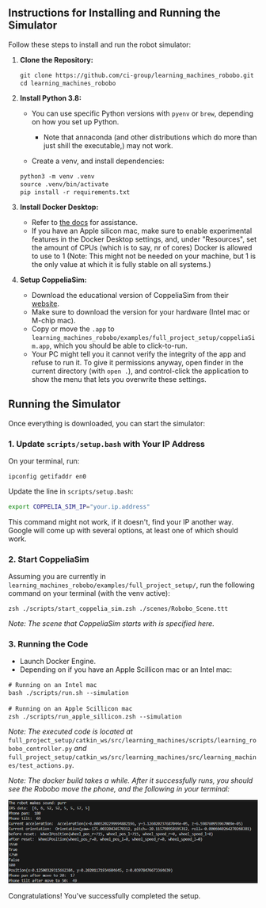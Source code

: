 ## Instructions for Installing and Running the Simulator

Follow these steps to install and run the robot simulator:

1. **Clone the Repository:**

   ```shell
   git clone https://github.com/ci-group/learning_machines_robobo.git
   cd learning_machines_robobo
   ```

2. **Install Python 3.8:**

   - You can use specific Python versions with `pyenv` or `brew`, depending on how you set up Python.

     - Note that annaconda (and other distributions which do more than just shill the executable,) may not work.

   - Create a venv, and install dependencies:

   ```shell
   python3 -m venv .venv
   source .venv/bin/activate
   pip install -r requirements.txt
   ```

3. **Install Docker Desktop:**

   - Refer to [the docs](https://docs.docker.com/desktop/install/mac-install/) for assistance.
   - If you have an Apple silicon mac, make sure to enable experimental features in the Docker Desktop settings, and, under "Resources", set the amount of CPUs (which is to say, nr of cores) Docker is allowed to use to 1 (Note: This might not be needed on your machine, but 1 is the only value at which it is fully stable on all systems.)

4. **Setup CoppeliaSim:**
   - Download the educational version of CoppeliaSim from their [website](https://www.coppeliarobotics.com/downloads).
   - Make sure to download the version for your hardware (Intel mac or M-chip mac).
   - Copy or move the `.app` to `learning_machines_robobo/examples/full_project_setup/coppeliaSim.app`, which you should be able to click-to-run.
   - Your PC might tell you it cannot verify the integrity of the app and refuse to run it. To give it permissions anyway, open finder in the current directory (with `open .`), and control-click the application to show the menu that lets you overwrite these settings.

## Running the Simulator

Once everything is downloaded, you can start the simulator:

### 1. Update `scripts/setup.bash` with Your IP Address

On your terminal, run:

```shell
ipconfig getifaddr en0
```

Update the line in `scripts/setup.bash`:

```bash
export COPPELIA_SIM_IP="your.ip.address"
```

This command might not work, if it doesn't, find your IP another way. Google will come up with several options, at least one of which should work.

### 2. Start CoppeliaSim

Assuming you are currently in `learning_machines_robobo/examples/full_project_setup/`, run the following command on your terminal (with the venv active):

```shell
zsh ./scripts/start_coppelia_sim.zsh ./scenes/Robobo_Scene.ttt
```

_Note: The scene that CoppeliaSim starts with is specified here._

### 3. Running the Code

- Launch Docker Engine.
- Depending on if you have an Apple Scillicon mac or an Intel mac:

```shell
# Running on an Intel mac
bash ./scripts/run.sh --simulation

# Running on an Apple Scillicon mac
zsh ./scripts/run_apple_sillicon.zsh --simulation
```

_Note: The executed code is located at_ `full_project_setup/catkin_ws/src/learning_machines/scripts/learning_robobo_controller.py` _and_ `full_project_setup/catkin_ws/src/learning_machines/src/learning_machines/test_actions.py`.

_Note: The docker build takes a while. After it successfully runs, you should see the Robobo move the phone, and the following in your terminal:_

<p allign="center">
  <img src="./assets/resulting_print.png" />
</p>

Congratulations! You've successfully completed the setup.
